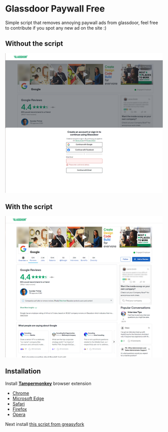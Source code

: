 # Glassdoor Paywall Free
Simple script that removes annoying paywall ads from glassdoor, feel free to contribute if you spot any new ad on the site :)
## Without the script
![Without the script](https://raw.githubusercontent.com/KamilKoso/glassdoor-paywall-free/master/assets/glassdoor_behind_paywall.png) 

## With the script
![With the script](https://raw.githubusercontent.com/KamilKoso/glassdoor-paywall-free/master/assets/glassdoor_paywall_free.png)
## Installation
Install **[Tampermonkey](https://www.tampermonkey.net/)** browser extension 
- [Chrome](https://chrome.google.com/webstore/detail/tampermonkey/dhdgffkkebhmkfjojejmpbldmpobfkfo)
- [Microsoft Edge](https://microsoftedge.microsoft.com/addons/detail/iikmkjmpaadaobahmlepeloendndfphd)
- [Safari](https://apps.apple.com/app/apple-store/id1482490089)
- [Firefox](https://addons.mozilla.org/en-US/firefox/addon/tampermonkey/)
- [Opera](https://addons.opera.com/en/extensions/details/tampermonkey-beta/)

Next install [this script from greasyfork](https://greasyfork.org/pl/scripts/493084-glassdoor-paywall-free)

